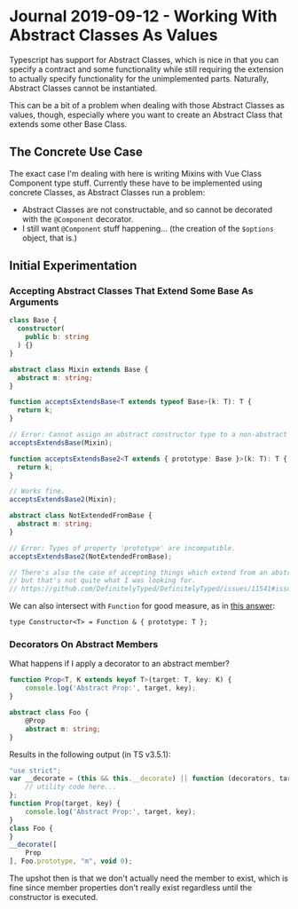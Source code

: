 Journal 2019-09-12 - Working With Abstract Classes As Values
========

Typescript has support for Abstract Classes, which is nice in that you can specify a contract and some functionality while still requiring the extension to actually specify functionality for the unimplemented parts.  Naturally, Abstract Classes cannot be instantiated.

This can be a bit of a problem when dealing with those Abstract Classes as values, though, especially where you want to create an Abstract Class that extends some other Base Class.



## The Concrete Use Case

The exact case I'm dealing with here is writing Mixins with Vue Class Component type stuff.  Currently these have to be implemented using concrete Classes, as Abstract Classes run a problem:

- Abstract Classes are not constructable, and so cannot be decorated with the `@Component` decorator.
- I still want `@Component` stuff happening... (the creation of the `$options` object, that is.)



## Initial Experimentation


### Accepting Abstract Classes That Extend Some Base As Arguments

```typescript
class Base {
  constructor(
    public b: string
  ) {}
}

abstract class Mixin extends Base {
  abstract m: string;
}

function acceptsExtendsBase<T extends typeof Base>(k: T): T {
  return k;
}

// Error: Cannot assign an abstract constructor type to a non-abstract constructor type.
acceptsExtendsBase(Mixin);

function acceptsExtendsBase2<T extends { prototype: Base }>(k: T): T {
  return k;
}

// Works fine.
acceptsExtendsBase2(Mixin);

abstract class NotExtendedFromBase {
  abstract m: string;
}

// Error: Types of property 'prototype' are incompatible.
acceptsExtendsBase2(NotExtendedFromBase);

// There's also the case of accepting things which extend from an abstract base class,
// but that's not quite what I was looking for.
// https://github.com/DefinitelyTyped/DefinitelyTyped/issues/11541#issuecomment-249993744
```

We can also intersect with `Function` for good measure, as in [this answer](https://stackoverflow.com/a/38642922):

```
type Constructor<T> = Function & { prototype: T };
```


### Decorators On Abstract Members

What happens if I apply a decorator to an abstract member?

```typescript
function Prop<T, K extends keyof T>(target: T, key: K) {
    console.log('Abstract Prop:', target, key);
}

abstract class Foo {
    @Prop
    abstract m: string;
}
```

Results in the following output (in TS v3.5.1):

```js
"use strict";
var __decorate = (this && this.__decorate) || function (decorators, target, key, desc) {
    // utility code here...
};
function Prop(target, key) {
    console.log('Abstract Prop:', target, key);
}
class Foo {
}
__decorate([
    Prop
], Foo.prototype, "m", void 0);
```

The upshot then is that we don't actually need the member to exist, which is fine since member properties don't really exist regardless until the constructor is executed.
